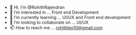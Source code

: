 - 👋 Hi, I’m @RohithRajendran
- 👀 I’m interested in ... Front end Development  
- 🌱 I’m currently learning ... UI/UX and Front end development
- 💞️ I’m looking to collaborate on ... UI/UX
- 📫 How to reach me ... rohithleo10@gmail.com

<!---
RohithRajendran/RohithRajendran is a ✨ special ✨ repository because its `README.md` (this file) appears on your GitHub profile.
You can click the Preview link to take a look at your changes.
--->
